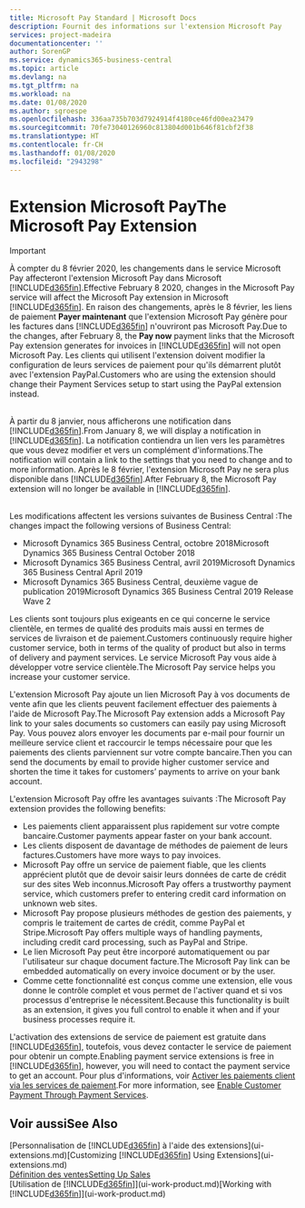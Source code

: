 ```yaml
---
title: Microsoft Pay Standard | Microsoft Docs
description: Fournit des informations sur l'extension Microsoft Pay
services: project-madeira
documentationcenter: ''
author: SorenGP
ms.service: dynamics365-business-central
ms.topic: article
ms.devlang: na
ms.tgt_pltfrm: na
ms.workload: na
ms.date: 01/08/2020
ms.author: sgroespe
ms.openlocfilehash: 336aa735b703d7924914f4180ce46fd00ea23479
ms.sourcegitcommit: 70fe73040126960c813804d001b646f81cbf2f38
ms.translationtype: HT
ms.contentlocale: fr-CH
ms.lasthandoff: 01/08/2020
ms.locfileid: "2943298"
---
```

# <a name="the-microsoft-pay-extension"></a><span data-ttu-id="23a5c-103">Extension Microsoft Pay</span><span class="sxs-lookup"><span data-stu-id="23a5c-103">The Microsoft Pay Extension</span></span>

> [!IMPORTANT]
> <span data-ttu-id="23a5c-104">À compter du 8 février 2020, les changements dans le service Microsoft Pay affecteront l'extension Microsoft Pay dans Microsoft [!INCLUDE[d365fin](includes/d365fin_long_md.md)].</span><span class="sxs-lookup"><span data-stu-id="23a5c-104">Effective February 8 2020, changes in the Microsoft Pay service will affect the Microsoft Pay extension in Microsoft [!INCLUDE[d365fin](includes/d365fin_long_md.md)].</span></span> <span data-ttu-id="23a5c-105">En raison des changements, après le 8 février, les liens de paiement **Payer maintenant** que l'extension Microsoft Pay génère pour les factures dans [!INCLUDE[d365fin](includes/d365fin_md.md)] n'ouvriront pas Microsoft Pay.</span><span class="sxs-lookup"><span data-stu-id="23a5c-105">Due to the changes, after February 8, the **Pay now** payment links that the Microsoft Pay extension generates for invoices in [!INCLUDE[d365fin](includes/d365fin_md.md)] will not open Microsoft Pay.</span></span> <span data-ttu-id="23a5c-106">Les clients qui utilisent l'extension doivent modifier la configuration de leurs services de paiement pour qu'ils démarrent plutôt avec l'extension PayPal.</span><span class="sxs-lookup"><span data-stu-id="23a5c-106">Customers who are using the extension should change their Payment Services setup to start using the PayPal extension instead.</span></span><br /></br>
>
> <span data-ttu-id="23a5c-107">À partir du 8 janvier, nous afficherons une notification dans [!INCLUDE[d365fin](includes/d365fin_md.md)].</span><span class="sxs-lookup"><span data-stu-id="23a5c-107">From January 8, we will display a notification in [!INCLUDE[d365fin](includes/d365fin_md.md)].</span></span> <span data-ttu-id="23a5c-108">La notification contiendra un lien vers les paramètres que vous devez modifier et vers un complément d'informations.</span><span class="sxs-lookup"><span data-stu-id="23a5c-108">The notification will contain a link to the settings that you need to change and to more information.</span></span> <span data-ttu-id="23a5c-109">Après le 8 février, l'extension Microsoft Pay ne sera plus disponible dans [!INCLUDE[d365fin](includes/d365fin_md.md)].</span><span class="sxs-lookup"><span data-stu-id="23a5c-109">After February 8, the Microsoft Pay extension will no longer be available in [!INCLUDE[d365fin](includes/d365fin_md.md)].</span></span><br /></br>
>
> <span data-ttu-id="23a5c-110">Les modifications affectent les versions suivantes de Business Central :</span><span class="sxs-lookup"><span data-stu-id="23a5c-110">The changes impact the following versions of Business Central:</span></span>
> - <span data-ttu-id="23a5c-111">Microsoft Dynamics 365 Business Central, octobre 2018</span><span class="sxs-lookup"><span data-stu-id="23a5c-111">Microsoft Dynamics 365 Business Central October 2018</span></span>
> - <span data-ttu-id="23a5c-112">Microsoft Dynamics 365 Business Central, avril 2019</span><span class="sxs-lookup"><span data-stu-id="23a5c-112">Microsoft Dynamics 365 Business Central April 2019</span></span>
> - <span data-ttu-id="23a5c-113">Microsoft Dynamics 365 Business Central, deuxième vague de publication 2019</span><span class="sxs-lookup"><span data-stu-id="23a5c-113">Microsoft Dynamics 365 Business Central 2019 Release Wave 2</span></span>

<span data-ttu-id="23a5c-114">Les clients sont toujours plus exigeants en ce qui concerne le service clientèle, en termes de qualité des produits mais aussi en termes de services de livraison et de paiement.</span><span class="sxs-lookup"><span data-stu-id="23a5c-114">Customers continuously require higher customer service, both in terms of the quality of product but also in terms of delivery and payment services.</span></span> <span data-ttu-id="23a5c-115">Le service Microsoft Pay vous aide à développer votre service clientèle.</span><span class="sxs-lookup"><span data-stu-id="23a5c-115">The Microsoft Pay service helps you increase your customer service.</span></span>

<span data-ttu-id="23a5c-116">L'extension Microsoft Pay ajoute un lien Microsoft Pay à vos documents de vente afin que les clients peuvent facilement effectuer des paiements à l'aide de Microsoft Pay.</span><span class="sxs-lookup"><span data-stu-id="23a5c-116">The Microsoft Pay extension adds a Microsoft Pay link to your sales documents so customers can easily pay using Microsoft Pay.</span></span> <span data-ttu-id="23a5c-117">Vous pouvez alors envoyer les documents par e-mail pour fournir un meilleure service client et raccourcir le temps nécessaire pour que les paiements des clients parviennent sur votre compte bancaire.</span><span class="sxs-lookup"><span data-stu-id="23a5c-117">Then you can send the documents by email to provide higher customer service and shorten the time it takes for customers’ payments to arrive on your bank account.</span></span>

<span data-ttu-id="23a5c-118">L'extension Microsoft Pay offre les avantages suivants :</span><span class="sxs-lookup"><span data-stu-id="23a5c-118">The Microsoft Pay extension provides the following benefits:</span></span>
- <span data-ttu-id="23a5c-119">Les paiements client apparaissent plus rapidement sur votre compte bancaire.</span><span class="sxs-lookup"><span data-stu-id="23a5c-119">Customer payments appear faster on your bank account.</span></span>
- <span data-ttu-id="23a5c-120">Les clients disposent de davantage de méthodes de paiement de leurs factures.</span><span class="sxs-lookup"><span data-stu-id="23a5c-120">Customers have more ways to pay invoices.</span></span>
- <span data-ttu-id="23a5c-121">Microsoft Pay offre un service de paiement fiable, que les clients apprécient plutôt que de devoir saisir leurs données de carte de crédit sur des sites Web inconnus.</span><span class="sxs-lookup"><span data-stu-id="23a5c-121">Microsoft Pay offers a trustworthy payment service, which customers prefer to entering credit card information on unknown web sites.</span></span>
- <span data-ttu-id="23a5c-122">Microsoft Pay propose plusieurs méthodes de gestion des paiements, y compris le traitement de cartes de crédit, comme PayPal et Stripe.</span><span class="sxs-lookup"><span data-stu-id="23a5c-122">Microsoft Pay offers multiple ways of handling payments, including credit card processing, such as PayPal and Stripe.</span></span>
- <span data-ttu-id="23a5c-123">Le lien Microsoft Pay peut être incorporé automatiquement ou par l'utilisateur sur chaque document facture.</span><span class="sxs-lookup"><span data-stu-id="23a5c-123">The Microsoft Pay link can be embedded automatically on every invoice document or by the user.</span></span>
- <span data-ttu-id="23a5c-124">Comme cette fonctionnalité est conçus comme une extension, elle vous donne le contrôle complet et vous permet de l'activer quand et si vos processus d'entreprise le nécessitent.</span><span class="sxs-lookup"><span data-stu-id="23a5c-124">Because this functionality is built as an extension, it gives you full control to enable it when and if your business processes require it.</span></span>

<span data-ttu-id="23a5c-125">L'activation des extensions de service de paiement est gratuite dans [!INCLUDE[d365fin](includes/d365fin_md.md)], toutefois, vous devez contacter le service de paiement pour obtenir un compte.</span><span class="sxs-lookup"><span data-stu-id="23a5c-125">Enabling payment service extensions is free in [!INCLUDE[d365fin](includes/d365fin_md.md)], however, you will need to contact the payment service to get an account.</span></span> <span data-ttu-id="23a5c-126">Pour plus d'informations, voir [Activer les paiements client via les services de paiement](sales-how-enable-payment-service-extensions.md).</span><span class="sxs-lookup"><span data-stu-id="23a5c-126">For more information, see [Enable Customer Payment Through Payment Services](sales-how-enable-payment-service-extensions.md).</span></span>

## <a name="see-also"></a><span data-ttu-id="23a5c-127">Voir aussi</span><span class="sxs-lookup"><span data-stu-id="23a5c-127">See Also</span></span>
<span data-ttu-id="23a5c-128">[Personnalisation de [!INCLUDE[d365fin](includes/d365fin_md.md)] à l'aide des extensions](ui-extensions.md)</span><span class="sxs-lookup"><span data-stu-id="23a5c-128">[Customizing [!INCLUDE[d365fin](includes/d365fin_md.md)] Using Extensions](ui-extensions.md)</span></span>  
[<span data-ttu-id="23a5c-129">Définition des ventes</span><span class="sxs-lookup"><span data-stu-id="23a5c-129">Setting Up Sales</span></span>](sales-setup-sales.md)  
<span data-ttu-id="23a5c-130">[Utilisation de [!INCLUDE[d365fin](includes/d365fin_md.md)]](ui-work-product.md)</span><span class="sxs-lookup"><span data-stu-id="23a5c-130">[Working with [!INCLUDE[d365fin](includes/d365fin_md.md)]](ui-work-product.md)</span></span>
